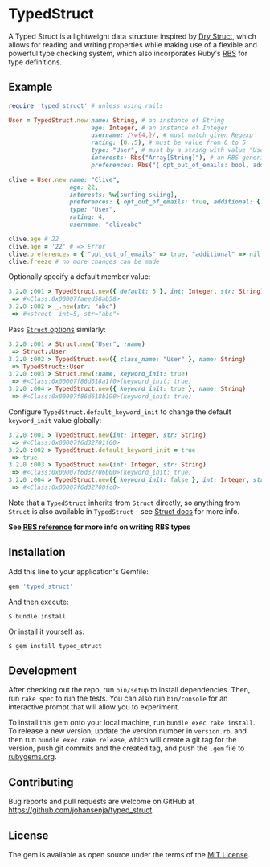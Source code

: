 # TypedStruct

A Typed Struct is a lightweight data structure inspired by [Dry Struct](https://github.com/dry-rb/dry-struct), which allows for reading and writing properties while making use of a flexible and powerful type checking system, which also incorporates Ruby's [RBS](https://github.com/ruby/rbs/) for type definitions. 

## Example

```ruby
require 'typed_struct' # unless using rails

User = TypedStruct.new name: String, # an instance of String
                       age: Integer, # an instance of Integer
                       username: /\w{4,}/, # must match given Regexp
                       rating: (0..5), # must be value from 0 to 5
                       type: "User", # must by a string with value "User"
                       interests: Rbs("Array[String]"), # an RBS generic type (an Array of Strings)
                       preferences: Rbs("{ opt_out_of_emails: bool, additional: untyped }") # RBS record type

clive = User.new name: "Clive",
                 age: 22,
                 interests: %w[surfing skiing],
                 preferences: { opt_out_of_emails: true, additional: { preferred_theme: :dark } },
                 type: "User",
                 rating: 4,
                 username: "cliveabc"

clive.age # 22
clive.age = '22' # => Error
clive.preferences = { "opt_out_of_emails" => true, "additional" => nil } # error - type mismatch, not Symbol keys
clive.freeze # no more changes can be made
```
Optionally specify a default member value:
```ruby
3.2.0 :001 > TypedStruct.new({ default: 5 }, int: Integer, str: String)
 => #<Class:0x00007faeed58ab58>
3.2.0 :002 > _.new(str: "abc")
 => #<struct  int=5, str="abc">
```
Pass [`Struct` options](https://ruby-doc.org/core-2.5.0/Struct.html#method-c-new) similarly:
```ruby
3.2.0 :001 > Struct.new("User", :name)
 => Struct::User
3.2.0 :002 > TypedStruct.new({ class_name: "User" }, name: String)
 => TypedStruct::User
3.2.0 :003 > Struct.new(:name, keyword_init: true)
 => #<Class:0x00007f86d618a1f0>(keyword_init: true)
3.2.0 :004 > TypedStruct.new({ keyword_init: true }, name: String)
 => #<Class:0x00007f86d618b190>(keyword_init: true)
```
Configure `TypedStruct.default_keyword_init` to change the default `keyword_init` value globally:
```ruby
3.2.0 :001 > TypedStruct.new(int: Integer, str: String)
 => #<Class:0x00007f6d32701f60>
3.2.0 :002 > TypedStruct.default_keyword_init = true
 => true
3.2.0 :003 > TypedStruct.new(int: Integer, str: String)
 => #<Class:0x00007f6d32706b00>(keyword_init: true)
3.2.0 :004 > TypedStruct.new({ keyword_init: false }, int: Integer, str: String)
 => #<Class:0x00007f6d32700fc0>
```

Note that a `TypedStruct` inherits from `Struct` directly, so anything from `Struct` is also available in `TypedStruct` - see [Struct docs](https://ruby-doc.org/core-3.0.1/Struct.html) for more info.

**See [RBS reference](https://github.com/ruby/rbs/blob/3c046c77c3006211a1a14eedc35221ac4198f788/docs/syntax.md) for more info on writing RBS types**

## Installation

Add this line to your application's Gemfile:

```ruby
gem 'typed_struct'
```

And then execute:

    $ bundle install

Or install it yourself as:

    $ gem install typed_struct

## Development

After checking out the repo, run `bin/setup` to install dependencies. Then, run `rake spec` to run the tests. You can also run `bin/console` for an interactive prompt that will allow you to experiment.

To install this gem onto your local machine, run `bundle exec rake install`. To release a new version, update the version number in `version.rb`, and then run `bundle exec rake release`, which will create a git tag for the version, push git commits and the created tag, and push the `.gem` file to [rubygems.org](https://rubygems.org).

## Contributing

Bug reports and pull requests are welcome on GitHub at https://github.com/johansenja/typed_struct.

## License

The gem is available as open source under the terms of the [MIT License](https://opensource.org/licenses/MIT).
